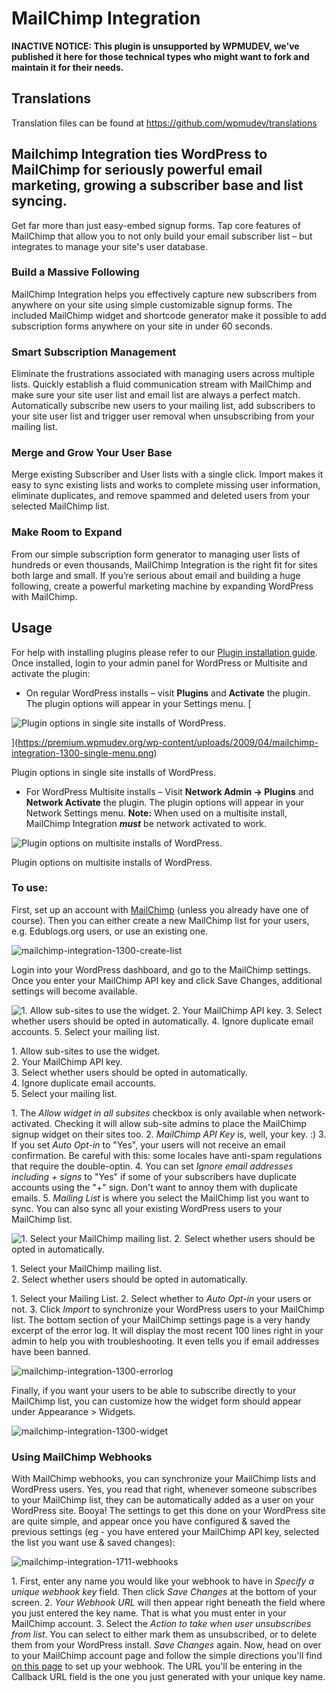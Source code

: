 # MailChimp Integration

**INACTIVE NOTICE: This plugin is unsupported by WPMUDEV, we've published it here for those technical types who might want to fork and maintain it for their needs.**

## Translations

Translation files can be found at https://github.com/wpmudev/translations

## Mailchimp Integration ties WordPress to MailChimp for seriously powerful email marketing, growing a subscriber base and list syncing.

Get far more than just easy-embed signup forms. Tap core features of MailChimp that allow you to not only build your email subscriber list – but integrates to manage your site's user database.

### Build a Massive Following

MailChimp Integration helps you effectively capture new subscribers from anywhere on your site using simple customizable signup forms. The included MailChimp widget and shortcode generator make it possible to add subscription forms anywhere on your site in under 60 seconds.

### Smart Subscription Management

Eliminate the frustrations associated with managing users across multiple lists. Quickly establish a fluid communication stream with MailChimp and make sure your site user list and email list are always a perfect match. Automatically subscribe new users to your mailing list, add subscribers to your site user list and trigger user removal when unsubscribing from your mailing list.

### Merge and Grow Your User Base

Merge existing Subscriber and User lists with a single click. Import makes it easy to sync existing lists and works to complete missing user information, eliminate duplicates, and remove spammed and deleted users from your selected MailChimp list.

### Make Room to Expand

From our simple subscription form generator to managing user lists of hundreds or even thousands, MailChimp Integration is the right fit for sites both large and small. If you’re serious about email and building a huge following, create a powerful marketing machine by expanding WordPress with MailChimp.

## Usage

For help with installing plugins please refer to our [Plugin installation guide](https://premium.wpmudev.org/wpmu-manual/installing-regular-plugins-on-wpmu/). Once installed, login to your admin panel for WordPress or Multisite and activate the plugin:

*   On regular WordPress installs – visit **Plugins** and **Activate** the plugin. The plugin options will appear in your Settings menu. [

![Plugin options in single site installs of WordPress.](https://premium.wpmudev.org/wp-content/uploads/2009/04/mailchimp-integration-1300-single-menu.png)

](https://premium.wpmudev.org/wp-content/uploads/2009/04/mailchimp-integration-1300-single-menu.png)

 Plugin options in single site installs of WordPress.

*   For WordPress Multisite installs – Visit **Network Admin -> Plugins** and **Network Activate** the plugin. The plugin options will appear in your Network Settings menu. **Note:** When used on a multisite install, MailChimp Integration _**must**_ be network activated to work. 

![Plugin options on multisite installs of WordPress.](https://premium.wpmudev.org/wp-content/uploads/2009/04/mailchimp-integration-1300-network-menu.png)

 Plugin options on multisite installs of WordPress.

### To use:

First, set up an account with [MailChimp](http://www.mailchimp.com/) (unless you already have one of course). Then you can either create a new MailChimp list for your users, e.g. Edublogs.org users, or use an existing one. 

![mailchimp-integration-1300-create-list](https://premium.wpmudev.org/wp-content/uploads/2009/04/mailchimp-integration-1300-create-list.png)

 Login into your WordPress dashboard, and go to the MailChimp settings. Once you enter your MailChimp API key and click Save Changes, additional settings will become available. 

![1\. Allow sub-sites to use the widget. 2\. Your MailChimp API key. 3\. Select whether users should be opted in automatically. 4\. Ignore duplicate email accounts. 5\. Select your mailing list.](https://premium.wpmudev.org/wp-content/uploads/2009/04/mailchimp-integration-1300-settings-1.png)

 1\. Allow sub-sites to use the widget.  
2\. Your MailChimp API key.  
3\. Select whether users should be opted in automatically.  
4\. Ignore duplicate email accounts.  
5\. Select your mailing list.

 1\. The _Allow widget in all subsites_ checkbox is only available when network-activated. Checking it will allow sub-site admins to place the MailChimp signup widget on their sites too. 2\. _MailChimp API Key_ is, well, your key. :) 3\. If you set _Auto Opt-in_ to "Yes", your users will not receive an email confirmation. Be careful with this: some locales have anti-spam regulations that require the double-optin. 4\. You can set _Ignore email addresses including + signs_ to "Yes" if some of your subscribers have duplicate accounts using the "+" sign. Don't want to annoy them with duplicate emails. 5\. _Mailing List_ is where you select the MailChimp list you want to sync. You can also sync all your existing WordPress users to your MailChimp list. 

![1\. Select your MailChimp mailing list. 2\. Select whether users should be opted in automatically.](https://premium.wpmudev.org/wp-content/uploads/2009/04/mailchimp-integration-1300-settings-2.png)

 1\. Select your MailChimp mailing list.  
2\. Select whether users should be opted in automatically.

 1\. Select your Mailing List. 2\. Select whether to _Auto Opt-in_ your users or not. 3\. Click _Import_ to synchronize your WordPress users to your MailChimp list. The bottom section of your MailChimp settings page is a very handy excerpt of the error log. It will display the most recent 100 lines right in your admin to help you with troubleshooting. It even tells you if email addresses have been banned. 

![mailchimp-integration-1300-errorlog](https://premium.wpmudev.org/wp-content/uploads/2009/04/mailchimp-integration-1300-errorlog.png)

 Finally, if you want your users to be able to subscribe directly to your MailChimp list, you can customize how the widget form should appear under Appearance > Widgets. 

![mailchimp-integration-1300-widget](https://premium.wpmudev.org/wp-content/uploads/2009/04/mailchimp-integration-1300-widget.png)

### Using MailChimp Webhooks

With MailChimp webhooks, you can synchronize your MailChimp lists and WordPress users. Yes, you read that right, whenever someone subscribes to your MailChimp list, they can be automatically added as a user on your WordPress site. Booya! The settings to get this done on your WordPress site are quite simple, and appear once you have configured & saved the previous settings (eg - you have entered your MailChimp API key, selected the list you want use & saved changes): 

![mailchimp-integration-1711-webhooks](https://premium.wpmudev.org/wp-content/uploads/2014/12/mailchimp-integration-1711-webhooks.png)

 1\. First, enter any name you would like your webhook to have in _Specify a unique webhook key_ field. Then click _Save Changes_ at the bottom of your screen. 2\. _Your Webhook URL_ will then appear right beneath the field where you just entered the key name. That is what you must enter in your MailChimp account. 3\. Select the _Action to take when user unsubscribes from list_. You can select to either mark them as unsubscribed, or to delete them from your WordPress install. _Save Changes_ again. Now, head on over to your MailChimp account page and follow the simple directions you'll find [on this page](http://kb.mailchimp.com/integrations/other-integrations/what-are-webhooks-and-how-can-i-set-them-up) to set up your webhook. The URL you'll be entering in the Callback URL field is the one you just generated with your unique key name.
